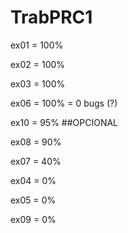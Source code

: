 # TrabPRC1

ex01 = 100%

ex02 = 100%

ex03 = 100%

ex06 = 100% = 0 bugs (?)

ex10 = 95% ##OPCIONAL

ex08 = 90%

ex07 = 40%

ex04 = 0%

ex05 = 0%

ex09 = 0%
